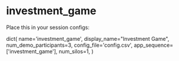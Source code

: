 # investment_game

Place this in your session configs:

dict( 
        name='investment_game', 
        display_name="Investment Game", 
        num_demo_participants=3, 
        config_file='config.csv', 
        app_sequence=['investment_game'], 
        num_silos=1, 
     )
